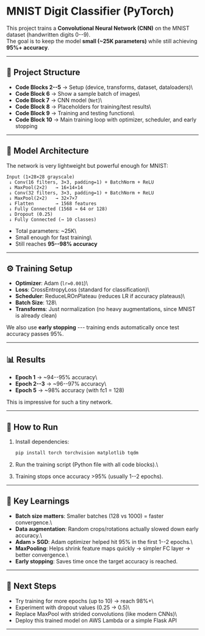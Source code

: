 # MNIST Digit Classifier (PyTorch)

This project trains a **Convolutional Neural Network (CNN)** on the
MNIST dataset (handwritten digits 0--9).\
The goal is to keep the model **small (\~25K parameters)** while still
achieving **95%+ accuracy**.

------------------------------------------------------------------------

## 📂 Project Structure

-   **Code Blocks 2--5** → Setup (device, transforms, dataset,
    dataloaders)\
-   **Code Block 6** → Show a sample batch of images\
-   **Code Block 7** → CNN model (`Net`)\
-   **Code Block 8** → Placeholders for training/test results\
-   **Code Block 9** → Training and testing functions\
-   **Code Block 10** → Main training loop with optimizer, scheduler,
    and early stopping

------------------------------------------------------------------------

## 🧠 Model Architecture

The network is very lightweight but powerful enough for MNIST:

    Input (1×28×28 grayscale)
     ↓ Conv(16 filters, 3×3, padding=1) + BatchNorm + ReLU
     ↓ MaxPool(2×2)   → 16×14×14
     ↓ Conv(32 filters, 3×3, padding=1) + BatchNorm + ReLU
     ↓ MaxPool(2×2)   → 32×7×7
     ↓ Flatten        → 1568 features
     ↓ Fully Connected (1568 → 64 or 128)
     ↓ Dropout (0.25)
     ↓ Fully Connected (→ 10 classes)

-   Total parameters: \~25K\
-   Small enough for fast training\
-   Still reaches **95--98% accuracy**

------------------------------------------------------------------------

## ⚙️ Training Setup

-   **Optimizer**: Adam (`lr=0.001`)\
-   **Loss**: CrossEntropyLoss (standard for classification)\
-   **Scheduler**: ReduceLROnPlateau (reduces LR if accuracy plateaus)\
-   **Batch Size**: 128\
-   **Transforms**: Just normalization (no heavy augmentations, since
    MNIST is already clean)

We also use **early stopping** --- training ends automatically once test
accuracy passes 95%.

------------------------------------------------------------------------

## 📊 Results

-   **Epoch 1** → \~94--95% accuracy\
-   **Epoch 2--3** → \~96--97% accuracy\
-   **Epoch 5** → \~98% accuracy (with fc1 = 128)

This is impressive for such a tiny network.

------------------------------------------------------------------------

## 🚀 How to Run

1.  Install dependencies:

    ``` bash
    pip install torch torchvision matplotlib tqdm
    ```

2.  Run the training script (Python file with all code blocks).\

3.  Training stops once accuracy \>95% (usually 1--2 epochs).

------------------------------------------------------------------------

## 🔑 Key Learnings

-   **Batch size matters**: Smaller batches (128 vs 1000) = faster
    convergence.\
-   **Data augmentation**: Random crops/rotations actually slowed down
    early accuracy.\
-   **Adam \> SGD**: Adam optimizer helped hit 95% in the first 1--2
    epochs.\
-   **MaxPooling**: Helps shrink feature maps quickly → simpler FC layer
    → better convergence.\
-   **Early stopping**: Saves time once the target accuracy is reached.

------------------------------------------------------------------------

## 📌 Next Steps

-   Try training for more epochs (up to 10) → reach 98%+\
-   Experiment with dropout values (0.25 → 0.5)\
-   Replace MaxPool with strided convolutions (like modern CNNs)\
-   Deploy this trained model on AWS Lambda or a simple Flask API

------------------------------------------------------------------------
